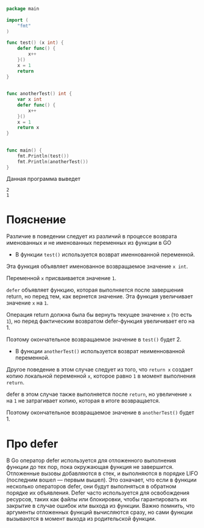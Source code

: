 ```go
package main
 
import (
    "fmt"
)
 
func test() (x int) {
    defer func() {
        x++
    }()
    x = 1
    return
}
 
 
func anotherTest() int {
    var x int
    defer func() {
        x++
    }()
    x = 1
    return x
}
 
 
func main() {
    fmt.Println(test())
    fmt.Println(anotherTest())
}

```

Данная программа выведет
```
2
1
```

# Пояснение
Различие в поведении следует из различий в процессе возврата именованных и не именованных переменных из функции в GO

- В функции `test()` используется возврат именнованной переменной.

Эта функция объявляет именованное возвращаемое значение `x int`.

Переменной `x` присваивается значение `1`.

`defer` объявляет функцию, которая выполняется после завершения return, но перед тем, как вернется значение. Эта функция увеличивает значение `x` на `1`.

Операция return должна была бы вернуть текущее значение `x` (то есть `1`), но перед фактическим возвратом defer-функция увеличивает его на 1.

Поэтому окончательное возвращаемое значение в `test()` будет 2.

- В функции `anotherTest()` используется возврат неименнованной переменной.

Другое поведение в этом случае следует из того, что `return x` создает копию локальной переменной `x`, которое равно `1` в момент выполнения `return`. 

defer в этом случае также выполняется после `return`, но увеличение `x` на `1` не затрагивает копию, которая в итоге возвращается.

Поэтому окончательное возвращаемое значение в `anotherTest()` будет 1.

# Про defer

В Go оператор defer используется для отложенного выполнения функции до тех пор, пока окружающая функция не завершится. Отложенные вызовы добавляются в стек, и выполняются в порядке LIFO (последним вошел — первым вышел). Это означает, что если в функции несколько операторов defer, они будут выполняться в обратном порядке их объявления. Defer часто используется для освобождения ресурсов, таких как файлы или блокировки, чтобы гарантировать их закрытие в случае ошибок или выхода из функции. Важно помнить, что аргументы отложенных функций вычисляются сразу, но сами функции вызываются в момент выхода из родительской функции.